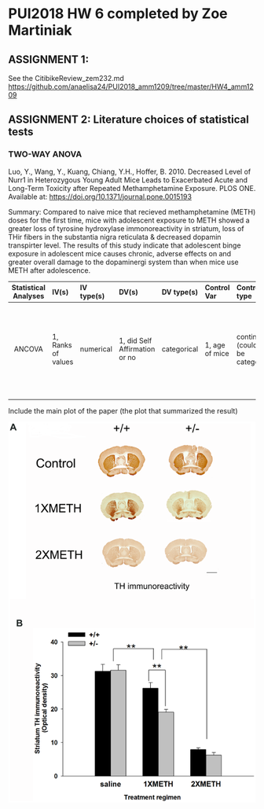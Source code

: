 # PUI2018 HW 6 completed by Zoe Martiniak

## ASSIGNMENT 1:
See the CitibikeReview_zem232.md https://github.com/anaelisa24/PUI2018_amm1209/tree/master/HW4_amm1209

## ASSIGNMENT 2: Literature choices of statistical tests

### TWO-WAY ANOVA
Luo, Y., Wang, Y., Kuang, Chiang, Y.H., Hoffer, B. 2010. Decreased Level of Nurr1 in Heterozygous Young Adult Mice Leads to Exacerbated Acute and Long-Term Toxicity after Repeated Methamphetamine Exposure. PLOS ONE. Available at: https://doi.org/10.1371/journal.pone.0015193 

Summary: Compared to naive mice that recieved methamphetamine (METH) doses for the first time, mice with adolescent exposure to METH showed a greater loss of tyrosine hydroxylase immonoreactivity in striatum, loss of THir fibers in the substantia nigra reticulata & decreased dopamin transpirter level. The results of this study indicate that adolescent binge exposure in adolescent mice causes chronic, adverse effects on and greater overall damage to the dopaminergi system than when mice use METH after adolescence.

| **Statistical Analyses**	|  **IV(s)**  |  **IV type(s)** |  **DV(s)**  |  **DV type(s)**  |  **Control Var** | **Control Var type**  | **Question to be answered** | **_H0_** | **alpha** | **link to paper**| 
|:----------:|:----------|:------------|:-------------|:-------------|:------------|:------------- |:------------------|:----:|:-------:|:-------|
|ANCOVA	| 1, Ranks of values | numerical | 1, did Self Affirmation or no| categorical | 1, age of mice | continuous (could also be categorical) | 	Do mice exposed to meth in adolescence experience more adverse health effects than mice using meth after adolescence?? | Ranks test groups <= Ranks control group | 0.001 | [Decreased Level of Nurr1 in Heterozygous Young Adult Mice Leads to Exacerbated Acute and Long-Term Toxicity after Repeated Methamphetamine Exposure](https://journals.plos.org/plosone/article?id=10.1371/journal.pone.0015193) |
  |||||||||
  
  
  Include the main plot of the paper (the plot that summarized the result)
  
![main plot](ANCOVA.png)

